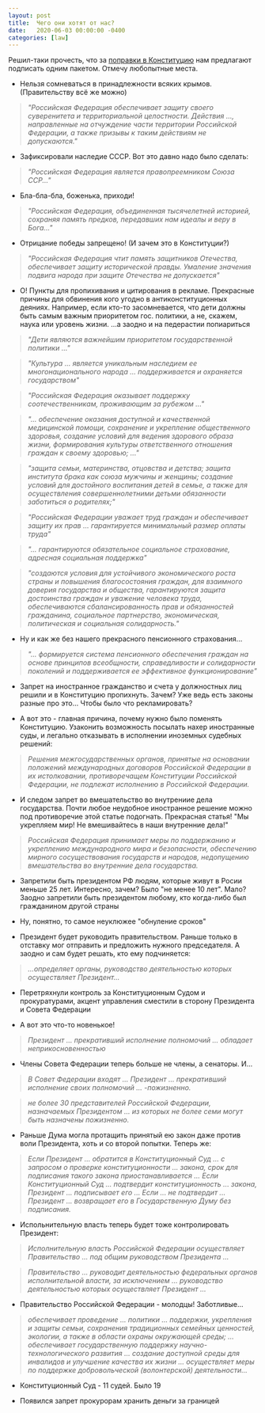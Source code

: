 ```yaml
---
layout: post
title:  Чего они хотят от нас?
date:   2020-06-03 00:00:00 -0400
categories: [law]
---
```


Решил-таки прочесть, что за [поправки в Конституцию](http://duma.gov.ru/news/48045/) нам предлагают подписать одним пакетом. Отмечу любопытные места. 

* Нельзя сомневаться в принадлежности всяких крымов. (Правительству всё же можно)

> *"Российская Федерация обеспечивает защиту своего суверенитета и территориальной целостности. Действия ..., направленные на отчуждение части территории Российской Федерации, а также призывы к таким действиям не допускаются."* 

* Зафиксировали наследие СССР. Вот это давно надо было сделать:

> *"Российская Федерация является правопреемником Союза ССР..."*

* Бла-бла-бла, боженька, приходи!

> *"Российская Федерация, объединенная тысячелетней историей, сохраняя память предков, передавших нам идеалы и веру в Бога..."*

* Отрицание победы запрещено! (И зачем это в Конституции?)

> *"Российская Федерация чтит память защитников Отечества, обеспечивает защиту исторической правды. Умаление значения подвига народа при защите Отечества не допускается"*

* О! Пункты для пропихивания и цитирования в рекламе. Прекрасные причины для обвинения кого угодно в антиконституционных деяниях. Например, если кто-то засомневается, что дети должны быть самым важным приоритетом гос. политики, а не, скажем, наука или уровень жизни. ...а заодно и на педерастии попиариться

> *"Дети являются важнейшим приоритетом государственной политики ..."*

> *"Культура ... является уникальным наследием ее многонационального народа ... поддерживается и охраняется государством"*

> *"Российская Федерация оказывает поддержку соотечественникам, проживающим за рубежом ..."*

> *"... обеспечение оказания доступной и качественной медицинской помощи, сохранение и укрепление общественного здоровья, создание условий для ведения здорового образа жизни, формирования культуры ответственного отношения граждан к своему здоровью; ..."*

> *"защита семьи, материнства, отцовства и детства; защита института брака как союза мужчины и женщины; создание условий для достойного воспитания детей в семье, а также для осуществления совершеннолетними детьми обязанности заботиться о родителях;"* 

> *"Российская Федерации уважает труд граждан и обеспечивает защиту их прав ... гарантируется минимальный размер оплаты труда"*

> *"... гарантируются обязательное социальное страхование, адресная социальная поддержка"*

> *"создаются условия для устойчивого экономического роста страны и повышения благосостояния граждан, для взаимного доверия государства и общества, гарантируются защита достоинства граждан и уважение человека труда, обеспечиваются сбалансированность прав и обязанностей гражданина, социальное партнерство, экономическая, политическая и социальная солидарность."*

* Ну и как же без нашего прекрасного пенсионного страхования...

> *"... формируется система пенсионного обеспечения граждан на основе принципов всеобщности, справедливости и солидарности поколений и поддерживается ее эффективное функционирование"*

* Запрет на иностранное гражданство и счета у должностных лиц решили и в Конституцию пропихнуть. Зачем? Уже ведь есть законы разные про это... Чтобы было что рекламировать?

* А вот это - главная причина, почему нужно было поменять Конституцию. Узаконить возможность посылать нахер иностранные суды, и легально отказывать в исполнении иноземных судебных решений:

> *Решения межгосударственных органов, принятые на основании положений международных договоров Российской Федерации в их истолковании, противоречащем Конституции Российской Федерации, не подлежат исполнению в Российской Федерации.*

* И следом запрет во вмешательство во внутрениие дела государства. Почти любое неудобное иностранное решение можно под противоречие этой статье подогнать. Прекрасная статья! "Мы укрепляем мир! Не вмешивайтесь в наши внутренние дела!" 

> *Российская Федерация принимает меры по поддержанию и укреплению международного мира и безопасности, обеспечению мирного сосуществования государств и народов, недопущению вмешательства во внутренние дела государства.*

* Запретили быть президентом РФ людям, которые живут в Росии меньше 25 лет. Интересно, зачем? Было "не менее 10 лет". Мало? Заодно запретили быть президентом любому, кто когда-либо был гражданином другой страны

* Ну, понятно, то самое неуклюжее "обнуление сроков"

* Президент будет руководить правительством. Раньше только в отставку мог отправить и предложить нужного председателя. А заодно и сам будет решать, кто ему подчиняется:

> *...определяет органы, руководство деятельностью которых осуществляет Президент...*

* Перетряхнули контроль за Конституционным Судом и прокуратурами, акцент управления сместили в сторону Президента и Совета Федерации

* А вот это что-то новенькое!

> *Президент ... прекративший исполнение полномочий ... обладает неприкосновенностью*

* Члены Совета Федерации теперь больше не члены, а сенаторы. И...

> *В Совет Федерации входят ... Президент ... прекративший исполнение своих полномочий ... -пожизненно.*

> *не более 30 представителей Российской Федерации, назначаемых Президентом ... из которых не более семи могут быть назначены пожизненно.*

* Раньше Дума могла протащить принятый ею закон даже против воли Президента, хоть и со второй попытки. Теперь же:

> *Если Президент ... обратится в Конституционный Суд ... с запросом о проверке конституционности ... закона, срок для подписания такого закона приостанавливается ... Если Конституционный Суд ... подтвердит конституционность ... закона, Президент ... подписывает его ... Если ... не подтвердит ... Президент ... возвращает его в Государственную Думу без подписания.*

* Испольнительную власть теперь будет тоже контролировать Президент:

> *Исполнительную власть Российской Федерации осуществляет Правительство ... под общим руководством Президента ...*

> *Правительство ... руководит деятельностью федеральных органов исполнительной власти, за исключением ... руководство деятельностью которых осуществляет Президент ...*

* Правительство Российской Федерации - молодцы! Заботливые...

> *обеспечивает проведение ... политики ... поддержки, укрепления и защиты семьи, сохранения традиционных семейных ценностей, экологии, а также в области охраны окружающей среды; ... обеспечивает государственную поддержку научно-технологического развития ... создание доступной среды для инвалидов и улучшение качества их жизни ... осуществляет меры по поддержке добровольческой (волонтерской) деятельности...*

* Конституционный Суд - 11 судей. Было 19

* Появился запрет прокурорам хранить деньги за границей
